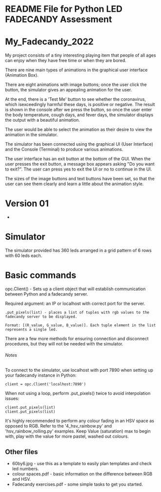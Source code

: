 # README File for Python LED FADECANDY Assessment

# My_Fadecandy_2022

My project consists of a tiny interesting playing item that people of all ages can enjoy when they have free time or when they are bored. 

There are nine main types of animations in the graphical user interface (Animation Box).

There are eight animations with image buttons; once the user click the button, the simulator gives an appealing animation for the user.

At the end, there is a 'Test Me' button to see whether the coronavirus, which isexceedingly harmful these days, is positive or negative. The result is shown in the console after we press the button, so once the user enter the body temperature, cough days, and fever days, the simulator displays the output with a beautiful animation.

The user would be able to select the animation as their desire to view the animation in the simulator.

The simulator has been connected using the graphical UI (User Interface) and the Console (Terminal) to produce various animations. 

The user interface has an exit button at the bottom of the GUI. When the user presses the exit button, a message box appears asking "Do you want to exit?". The user can press yes to exit the UI or no to continue in the UI.

The sizes of the image buttons and text buttons have been set, so that the user can see them clearly and learn a little about the animation style.



# Version 01
-

# Simulator

The simulator provided has 360 leds arranged in a grid pattern of 6 rows with 60 leds each.

# Basic commands

opc.Client() - Sets up a client object that will establish communication between Python and a fadecandy server.

Required argument: an IP or localhost with correct port for the server.
```
.put_pixels(list) - places a list of tuples with rgb values to the fadecandy server to be displayed.

Format: [(R_value, G_value, B_value)]. Each tuple element in the list represents a single led.
```

There are a few more methods for ensuring connection and disconnect procedures, but they will not be needed with the simulator.

###### Notes

To connect to the simulator, use localhost with port 7890 when setting up your fadecandy instance in Python: 
```
client = opc.Client('localhost:7890')
```

When not using a loop, perform .put_pixels() twice to avoid interpolation issues:
```
client.put_pixels(list)
client.put_pixels(list)
```

It's highly recommended to perform any colour fading in an HSV space as opposed to RGB. Refer to the '4_hsv_rainbow.py' and 'hsv_rainbow_rolling.py' examples. Keep Value (saturation) max to begin with, play with the value for more pastel, washed out colours.  

## Other files

- 60by6.jpg - use this as a template to easily plan templates and check led numbers.
- colour spaces.pdf - basic information on the difference between RGB and HSV. 
- Fadecandy exercises.pdf - some simple tasks to get you started.
